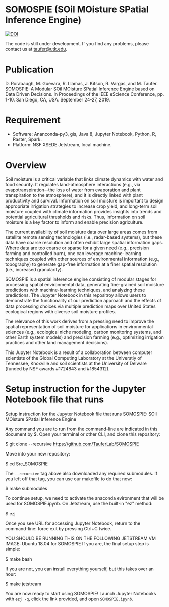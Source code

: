 # SOMOSPIE (SOil MOisture SPatial Inference Engine)
[![DOI](https://zenodo.org/badge/228438205.svg)](https://zenodo.org/badge/latestdoi/228438205)

The code is still under development. If you find any problems, please contact us at taufer@utk.edu.

# Publication 
D. Rorabaugh, M. Guevara, R. Llamas, J. Kitson, R. Vargas, and M. Taufer. SOMOSPIE: A Modular SOil MOisture SPatial Inference Engine based on Data Driven Decisions. In Proceedings of the IEEE eScience Conference, pp. 1-10. San Diego, CA, USA. September 24-27, 2019.

# Requirement
* Software: Ananconda-py3, gis, Java 8, Jupyter Notebook, Python, R, Raster, Spark.
* Platform: NSF XSEDE Jetstream, local machine.

# Overview
Soil moisture is a critical variable that links climate dynamics with water and food security. It regulates land-atmosphere interactions (e.g., via evapotranspiration--the loss of water from evaporation and plant transpiration to the atmosphere), and it is directly linked with plant productivity and survival. Information on soil moisture is important to design appropriate irrigation strategies to increase crop yield, and long-term soil moisture coupled with climate information provides insights into trends and potential agricultural thresholds and risks. Thus, information on soil moisture is a key factor to inform and enable precision agriculture.

The current availability of soil moisture data over large areas comes from satellite remote sensing technologies (i.e., radar-based systems), but these data have coarse resolution and often exhibit large spatial information gaps. Where data are too coarse or sparse for a given need (e.g., precision farming and controlled burn), one can leverage machine-learning techniques coupled with other sources of environmental information (e.g., topography) to generate gap-free information at a finer spatial resolution (i.e., increased granularity). 

SOMOSPIE is a spatial inference engine consisting of modular stages for processing spatial environmental data,
generating fine-grained soil moisture predictions with machine-learning techniques, and analyzing these predictions. The Jupyter Notebook in this repositroy allows users to demonstrate the functionality of our prediction approach and the effects of data processing choices via multiple prediction maps over United States ecological regions with diverse soil moisture profiles. 

The relevance of this work derives from a pressing need to improve the spatial representation of soil moisture for applications in environmental sciences (e.g., ecological niche modeling, carbon monitoring systems, and other Earth system models) and precision farming (e.g., optimizing irrigation practices and other land management decisions).

This Jupyter Notebook is a result of a collaboration between computer scientists of the Global Computing Laboratory at the Universtiy of Tennessee, Knoxville and soil scientists at the University of Delware (funded by NSF awards #1724843 and #1854312).

# Setup instruction for the Jupyter Notebook file that runs 

Setup instruction for the Jupyter Notebook file that runs SOMOSPIE: SOil MOisture SPatial Inference Engine

Any command you are to run from the command-line are indicated in this document by $. Open your terminal or other CLI, and clone this repository:

$ git clone --recursive https://github.com/TauferLab/SOMOSPIE 

Move into your new repository:

$ cd Src_SOMOSPIE

The `--recursive` tag above also downloaded any required submodules. If you left off that tag, you can use our makefile to do that now:

$ make submodules

To continue setup, we need to activate the anaconda evironment that will be used for SOMOSPIE.ipynb. On Jetstream, use the built-in "ez" method:

$ ezj

Once you see URL for accessing Jupyter Notebook, return to the command-line: force exit by pressing Ctrl+C twice. 

YOU SHOULD BE RUNNING THIS ON THE FOLLOWING JETSTREAM VM IMAGE: Ubuntu 18.04 for SOMOSPIE
If you are, the final setup step is simple:

$ make bash

If you are not, you can install everything yourself, but this takes over an hour:

$ make jetstream

You are now ready to start using SOMOSPIE! Launch Jupyter Notebooks with `ezj -q`, click the link provided, and open `SOMOSPIE.ipynb`.

